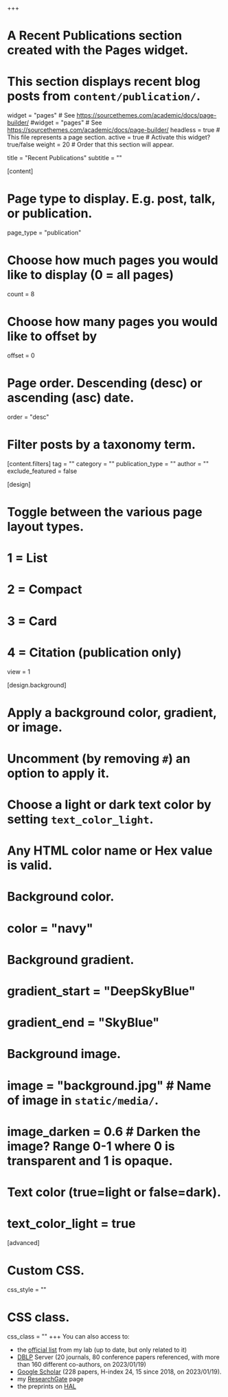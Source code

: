 +++
# A Recent Publications section created with the Pages widget.
# This section displays recent blog posts from `content/publication/`.

widget = "pages"  # See https://sourcethemes.com/academic/docs/page-builder/
#widget = "pages"  # See https://sourcethemes.com/academic/docs/page-builder/
headless = true  # This file represents a page section.
active = true  # Activate this widget? true/false
weight = 20  # Order that this section will appear.

title = "Recent Publications"
subtitle = ""

[content]
  # Page type to display. E.g. post, talk, or publication.
  page_type = "publication"
  
  # Choose how much pages you would like to display (0 = all pages)
  count = 8
  
  # Choose how many pages you would like to offset by
  offset = 0

  # Page order. Descending (desc) or ascending (asc) date.
  order = "desc"

  # Filter posts by a taxonomy term.
  [content.filters]
    tag = ""
    category = ""
    publication_type = ""
    author = ""
    exclude_featured = false
  
[design]
  # Toggle between the various page layout types.
  #   1 = List
  #   2 = Compact
  #   3 = Card
  #   4 = Citation (publication only)
  view = 1
  
[design.background]
  # Apply a background color, gradient, or image.
  #   Uncomment (by removing `#`) an option to apply it.
  #   Choose a light or dark text color by setting `text_color_light`.
  #   Any HTML color name or Hex value is valid.
    
  # Background color.
  # color = "navy"
  
  # Background gradient.
  # gradient_start = "DeepSkyBlue"
  # gradient_end = "SkyBlue"
  
  # Background image.
  # image = "background.jpg"  # Name of image in `static/media/`.
  # image_darken = 0.6  # Darken the image? Range 0-1 where 0 is transparent and 1 is opaque.

  # Text color (true=light or false=dark).
  # text_color_light = true  
  
[advanced]
 # Custom CSS. 
 css_style = ""
 
 # CSS class.
 css_class = ""
+++
You can also access to:

- the <a href="http://www.irit.fr/-Publications-?code=528&amp;nom=Bruel%20Jean-Michel">official list</a> from my lab (up to date, but only related to it)
- <a href="http://www.informatik.uni-trier.de/~ley/db/indices/a-tree/b/Bruel:Jean=Michel.html">DBLP</a> Server (20 journals, 80 conference papers referenced, with more than 160 different co-authors, on 2023/01/19)
- <a href="http://scholar.google.com/citations?user=5shVHyoAAAAJ&hl=en">Google Scholar</a> (228 papers, H-index 24, 15 since 2018, on 2023/01/19).
- my <a href="https://www.researchgate.net/profile/Jean-Michel_Bruel2/publications/">ResearchGate</a> page
- the preprints on <a href="https://hal.archives-ouvertes.fr/search/index/?q=%2A&authIdHal_s=jean-michel-bruel&sort=producedDate_tdate+desc">HAL</a>
